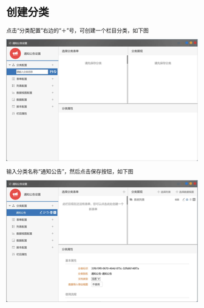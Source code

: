 # 创建分类

点击“分类配置”右边的“＋”号，可创建一个栏目分类，如下图

![](../.gitbook/assets/image%20%283%29.png)

输入分类名称“通知公告”，然后点击保存按钮，如下图

![](../.gitbook/assets/image%20%2821%29.png)

